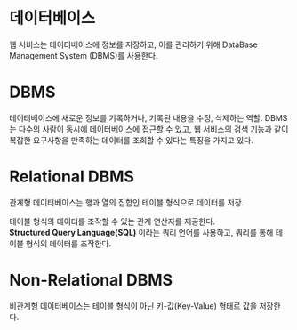# 데이터베이스

웹 서비스는 데이터베이스에 정보를 저장하고, 이를 관리하기 위해 DataBase Management System (DBMS)를 사용한다.

# DBMS

데이터베이스에 새로운 정보를 기록하거나, 기록된 내용을 수정, 삭제하는 역할.
DBMS는 다수의 사람이 동시에 데이터베이스에 접근할 수 있고, 웹 서비스의 검색 기능과 같이 복잡한 요구사항을 만족하는 데이터를 조회할 수 있다는 특징을 가지고 있다.

# Relational DBMS

관계형 데이터베이스는 행과 열의 집합인 테이블 형식으로 데이터를 저장.

테이블 형식의 데이터를 조작할 수 있는 관계 연산자를 제공한다.  
**Structured Query Language(SQL)** 이라는 쿼리 언어를 사용하고, 쿼리를 통해 테이블 형식의 데이터를 조작한다.

# Non-Relational DBMS

비관계형 데이터베이스는 테이블 형식이 아닌 키-값(Key-Value) 형태로 값을 저장한다.
